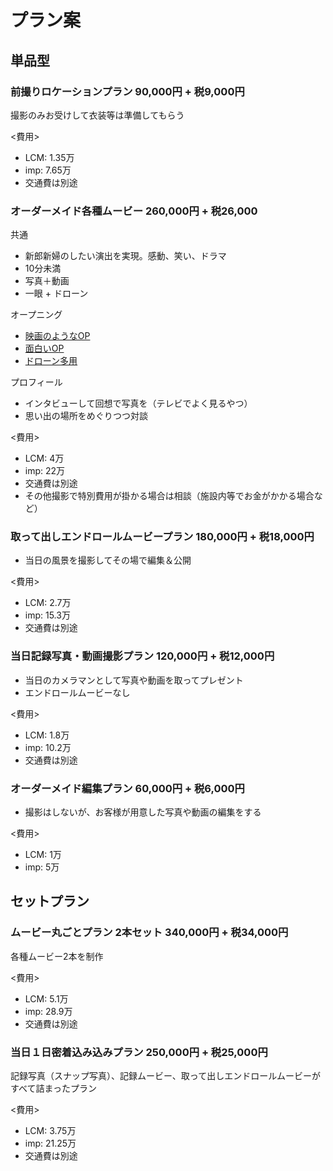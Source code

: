 # プラン案

## 単品型

### 前撮りロケーションプラン 90,000円 + 税9,000円

撮影のみお受けして衣装等は準備してもらう

<費用>

- LCM: 1.35万
- imp: 7.65万
- 交通費は別途

### オーダーメイド各種ムービー 260,000円 + 税26,000

共通

- 新郎新婦のしたい演出を実現。感動、笑い、ドラマ
- 10分未満
- 写真＋動画
- 一眼 + ドローン

オープニング

- [映画のようなOP](https://www.youtube.com/watch?v=F1sxg13jSuo)
- [面白いOP](https://www.youtube.com/watch?v=_86dM14diuk)
- [ドローン多用](https://www.youtube.com/watch?v=Wnv_RcA2sG4)

プロフィール

- インタビューして回想で写真を（テレビでよく見るやつ）
- 思い出の場所をめぐりつつ対談

<費用>

- LCM: 4万
- imp: 22万
- 交通費は別途
- その他撮影で特別費用が掛かる場合は相談（施設内等でお金がかかる場合など）

### 取って出しエンドロールムービープラン 180,000円 + 税18,000円

- 当日の風景を撮影してその場で編集＆公開

<費用>

- LCM: 2.7万
- imp: 15.3万
- 交通費は別途

### 当日記録写真・動画撮影プラン 120,000円 + 税12,000円

- 当日のカメラマンとして写真や動画を取ってプレゼント
- エンドロールムービーなし

<費用>

- LCM: 1.8万
- imp: 10.2万
- 交通費は別途

### オーダーメイド編集プラン 60,000円 + 税6,000円

- 撮影はしないが、お客様が用意した写真や動画の編集をする

<費用>

- LCM: 1万
- imp: 5万

## セットプラン

### ムービー丸ごとプラン 2本セット 340,000円 + 税34,000円

各種ムービー2本を制作

<費用>

- LCM: 5.1万
- imp: 28.9万
- 交通費は別途

### 当日１日密着込み込みプラン 250,000円 + 税25,000円

記録写真（スナップ写真）、記録ムービー、取って出しエンドロールムービーがすべて詰まったプラン

<費用>

- LCM: 3.75万
- imp: 21.25万
- 交通費は別途
